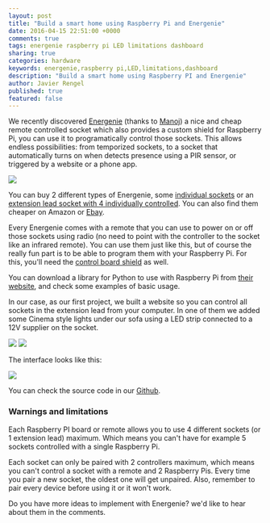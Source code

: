 ```yaml
---
layout: post
title: "Build a smart home using Raspberry Pi and Energenie"
date: 2016-04-15 22:51:00 +0000
comments: true
tags: energenie raspberry pi LED limitations dashboard
sharing: true
categories: hardware
keywords: energenie,raspberry pi,LED,limitations,dashboard
description: "Build a smart home using Raspberry PI and Energenie"
author: Javier Rengel
published: true
featured: false
---
```


We recently discovered [Energenie](https://energenie4u.co.uk/) (thanks to [Manoj](https://twitter.com/Man0jN)) a nice and cheap remote controlled socket
which also provides a custom shield for Raspberry Pi, you can use it to
programatically control those sockets. This allows endless possibilities:
from temporized sockets, to a socket that automatically turns on when
detects presence using a PIR sensor, or triggered by a website or a phone app.

<img src='https://c2.staticflickr.com/2/1545/25845471424_d600499717_d.jpg'/>

<!-- more -->

You can buy 2 different types of Energenie, some [individual sockets](https://energenie4u.co.uk/catalogue/product/ENER002-4)
or an [extension lead socket with 4 individually controlled](https://energenie4u.co.uk/catalogue/product/ENER010).
You can also find them cheaper on Amazon or [Ebay](http://www.ebay.co.uk/itm/161972721449?_trksid=p2060353.m2749.l2649&ssPageName=STRK%3AMEBIDX%3AIT).

Every Energenie comes with a remote that you can use to power on or off those sockets using radio
(no need to point with the controller to the socket like an infrared remote).
You can use them just like this, but of course the really fun part is to be able
to program them with your Raspberry Pi. For this, you'll need the
[control board shield](https://energenie4u.co.uk/catalogue/product/ENER314)
as well.

You can download a library for Python to use with Raspberry Pi from [their website](http://pythonhosted.org/energenie/), and check some examples of basic usage.

In our case, as our first project, we built a website so you can control all
sockets in the extension lead from your
computer. In one of them we added some Cinema style lights under our sofa using a
LED strip connected to a 12V supplier on the socket.

<img src='https://farm2.staticflickr.com/1704/26449115715_b672c53b20_z_d.jpg'/>
<img src='https://farm2.staticflickr.com/1652/26449115515_60a9fd10a7_z_d.jpg'/>

The interface looks like this:

<img src='https://farm2.staticflickr.com/1630/26423191956_b64967a883_o_d.png'/>

You can check the source code in our [Github](https://github.com/rephus/energenie-manager).

### Warnings and limitations

Each Raspberry PI board or remote allows you to use 4 different sockets
(or 1 extension lead)  maximum. Which means you can't have for example 5 sockets
controlled with a single Raspberry Pi.

Each socket can only be paired with 2 controllers maximum, which means you can't control a socket with a remote and 2 Raspberry Pis. Every time you pair a new socket, the oldest one will get unpaired. Also, remember to pair every device before using it or it won't work.

Do you have more ideas to implement with Energenie? we'd like to hear about them in the comments.
